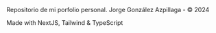 Repositorio de mi porfolio personal. Jorge González Azpillaga - ©️ 2024

Made with NextJS, Tailwind & TypeScript
